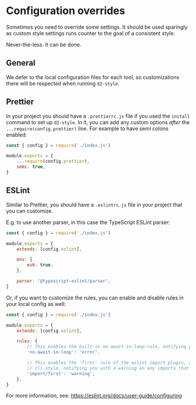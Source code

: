 # Configuration overrides

Sometimes you need to override some settings. It should be used
sparingly as custom style settings runs counter to the goal of a
consistent style.

Never-the-less. It can be done.

## General

We defer to the local configuration files for each tool, so
customizations there will be respected when running `d2-style`.

## Prettier

In your project you should have a `.prettierrc.js` file if you used the
`install` command to set up `d2-style`. In it, you can add any custom
options _after_ the `...require(config.prettier)` line. For example to
have semi colons enabled:

```js
const { config } = require('./index.js')

module.exports = {
    ...require(config.prettier),
    semi: true,
}
```

## ESLint

Similar to Prettier, you should have a `.eslintrc.js` file in your
project that you can customize.

E.g. to use another parser, in this case the TypeScript ESLint parser:

```js
const { config } = require('./index.js')

module.exports = {
    extends: [config.eslint],

    env: {
        es6: true,
    },

    parser: '@typescript-eslint/parser',
}
```

Or, if you want to customize the rules, you can enable and disable rules in your local config as well:

```js
const { config } = require('./index.js')

module.exports = {
    extends: [config.eslint],

    rules: {
        // This enables the built-in no-await-in-loop-rule, notifying you with an eslint error
        'no-await-in-loop': 'error',

        // This enables the 'first' rule of the eslint import plugin, a plugin that ships with
        // cli-style, notifying you with a warning on any imports that aren't at the top
        'import/first': 'warning',
    },
}
```

For more information, see: https://eslint.org/docs/user-guide/configuring
